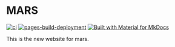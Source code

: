 # MARS

[![ci](https://github.com/zeulewan/test/actions/workflows/ci.yml/badge.svg)](https://github.com/zeulewan/test/actions/workflows/ci.yml)
[![pages-build-deployment](https://github.com/zeulewan/test/actions/workflows/pages/pages-build-deployment/badge.svg)](https://github.com/zeulewan/test/actions/workflows/pages/pages-build-deployment)
[![Built with Material for MkDocs](https://img.shields.io/badge/Material_for_MkDocs-526CFE?style=for-the-badge&logo=MaterialForMkDocs&logoColor=white)](https://squidfunk.github.io/mkdocs-material/)

This is the new website for mars.